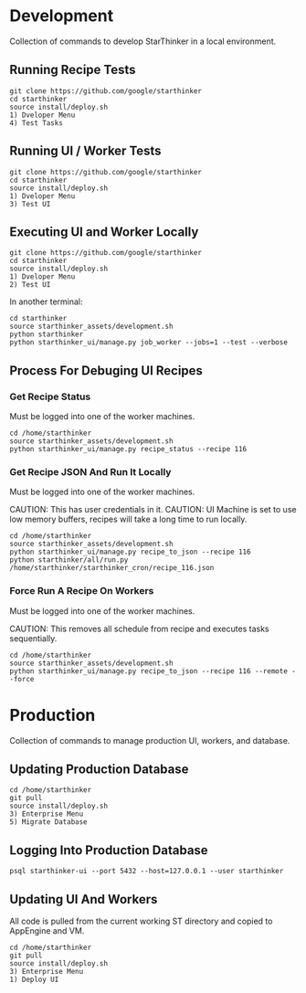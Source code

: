 # Development

Collection of commands to develop StarThinker in a local environment.

## Running Recipe Tests

```
git clone https://github.com/google/starthinker
cd starthinker
source install/deploy.sh
1) Dveloper Menu
4) Test Tasks
```

## Running UI / Worker Tests

```
git clone https://github.com/google/starthinker
cd starthinker
source install/deploy.sh
1) Dveloper Menu
3) Test UI
```

## Executing UI and Worker Locally

```
git clone https://github.com/google/starthinker
cd starthinker
source install/deploy.sh
1) Dveloper Menu
2) Test UI
```

In another terminal:

```
cd starthinker
source starthinker_assets/development.sh
python starthinker
python starthinker_ui/manage.py job_worker --jobs=1 --test --verbose
```

## Process For Debuging UI Recipes

### Get Recipe Status

Must be logged into one of the worker machines.

```
cd /home/starthinker
source starthinker_assets/development.sh
python starthinker_ui/manage.py recipe_status --recipe 116
```

### Get Recipe JSON And Run It Locally

Must be logged into one of the worker machines.

CAUTION: This has user credentials in it.
CAUTION: UI Machine is set to use low memory buffers, recipes will take a long time to run locally.

```
cd /home/starthinker
source starthinker_assets/development.sh
python starthinker_ui/manage.py recipe_to_json --recipe 116
python starthinker/all/run.py /home/starthinker/starthinker_cron/recipe_116.json
```

### Force Run A Recipe On Workers

Must be logged into one of the worker machines.

CAUTION: This removes all schedule from recipe and executes tasks sequentially.

```
cd /home/starthinker
source starthinker_assets/development.sh
python starthinker_ui/manage.py recipe_to_json --recipe 116 --remote --force
```

# Production

Collection of commands to manage production UI, workers, and database.

## Updating Production Database

```
cd /home/starthinker
git pull
source install/deploy.sh
3) Enterprise Menu
5) Migrate Database
```

## Logging Into Production Database

```
psql starthinker-ui --port 5432 --host=127.0.0.1 --user starthinker
```

## Updating UI And Workers

All code is pulled from the current working ST directory and copied to AppEngine and VM.

```
cd /home/starthinker
git pull
source install/deploy.sh
3) Enterprise Menu
1) Deploy UI
```
